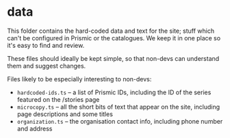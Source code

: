 # data

This folder contains the hard-coded data and text for the site; stuff which can't be configured in Prismic or the catalogues.
We keep it in one place so it's easy to find and review.

These files should ideally be kept simple, so that non-devs can understand them and suggest changes.

Files likely to be especially interesting to non-devs:

* `hardcoded-ids.ts` – a list of Prismic IDs, including the ID of the series featured on the /stories page
* `microcopy.ts` – all the short bits of text that appear on the site, including page descriptions and some titles
* `organization.ts` – the organisation contact info, including phone number and address
